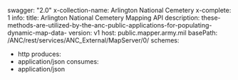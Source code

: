 swagger: "2.0"
x-collection-name: Arlington National Cemetery
x-complete: 1
info:
  title: Arlington National Cemetery Mapping API
  description: these-methods-are-utilized-by-the-anc-public-applications-for-populating-dynamic-map-data-
  version: v1
host: public.mapper.army.mil
basePath: /ANC/rest/services/ANC_External/MapServer/0/
schemes:
- http
produces:
- application/json
consumes:
- application/json